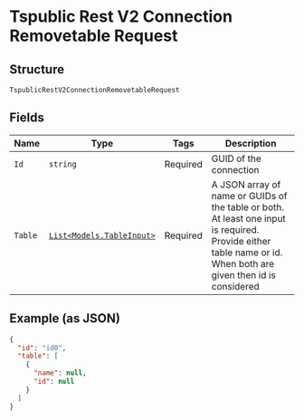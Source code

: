
# Tspublic Rest V2 Connection Removetable Request

## Structure

`TspublicRestV2ConnectionRemovetableRequest`

## Fields

| Name | Type | Tags | Description |
|  --- | --- | --- | --- |
| `Id` | `string` | Required | GUID of the connection |
| `Table` | [`List<Models.TableInput>`](../../doc/models/table-input.md) | Required | A JSON array of name or GUIDs of the table or both. At least one input is required. Provide either table name or id. When both are given then id is considered |

## Example (as JSON)

```json
{
  "id": "id0",
  "table": [
    {
      "name": null,
      "id": null
    }
  ]
}
```

